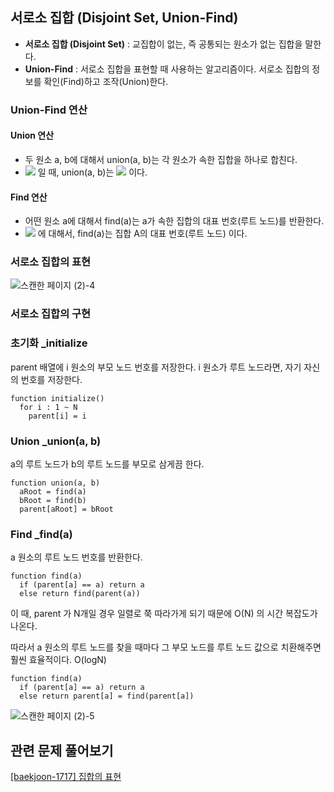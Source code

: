 ## 서로소 집합 (Disjoint Set, Union-Find)

- **서로소 집합 (Disjoint Set)** : 교집합이 없는, 즉 공통되는 원소가 없는 집합을 말한다. 
- **Union-Find** : 서로소 집합을 표현할 때 사용하는 알고리즘이다.
  서로소 집합의 정보를 확인(Find)하고 조작(Union)한다.

### Union-Find 연산

#### Union 연산

- 두 원소 a, b에 대해서 union(a, b)는 각 원소가 속한 집합을 하나로 합친다.
- <img src="https://render.githubusercontent.com/render/math?math=a \in A, b \in B"> 일 때, union(a, b)는 <img src="https://render.githubusercontent.com/render/math?math=A \cup B"> 이다.

#### Find 연산

- 어떤 원소 a에 대해서 find(a)는 a가 속한 집합의 대표 번호(루트 노드)를 반환한다.
- <img src="https://render.githubusercontent.com/render/math?math=a \in A"> 에 대해서, find(a)는 집합 A의 대표 번호(루트 노드) 이다.

### 서로소 집합의 표현

![스캔한 페이지 (2)-4](https://user-images.githubusercontent.com/22045163/90507278-9df76d80-e190-11ea-8b20-58feb465dee9.jpg)

### 서로소 집합의 구현

### 초기화 _initialize

parent 배열에 i 원소의 부모 노드 번호를 저장한다. 
i 원소가 루트 노드라면, 자기 자신의 번호를 저장한다.

```
function initialize()
  for i : 1 ~ N
    parent[i] = i
```

### Union _union(a, b)

a의 루트 노드가 b의 루트 노드를 부모로 삼게끔 한다.

```
function union(a, b)
  aRoot = find(a)
  bRoot = find(b)
  parent[aRoot] = bRoot
```

### Find _find(a)

a 원소의 루트 노드 번호를 반환한다.

```
function find(a)
  if (parent[a] == a) return a
  else return find(parent(a))
```

이 때, parent 가 N개일 경우 일렬로 쭉 따라가게 되기 때문에 O(N) 의 시간 복잡도가 나온다.

따라서 a 원소의 루트 노드를 찾을 때마다 그 부모 노드를 루트 노드 값으로 치환해주면 훨씬 효율적이다. O(logN)

```
function find(a)
  if (parent[a] == a) return a
  else return parent[a] = find(parent[a])
```

![스캔한 페이지 (2)-5](https://user-images.githubusercontent.com/22045163/90507891-9f756580-e191-11ea-9dd2-df5bc7147f4a.jpg)

## 관련 문제 풀어보기

[[baekjoon-1717] 집합의 표현](https://github.com/Seogeurim/Algorithm-practice/blob/master/src/Graph/P1717)
